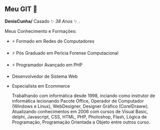 ## Meu GIT 👋


**DenisCunha/** Casado ✨ _38 Anos_ ✨ .

Meus Conhecimento e Formações:
- ⚡ Formado em Redes de Computadores
- ⚡ Pós Graduado em Pericia Forense Computacional
- ⚡ Programador Avançado em PHP
- Desenvolvedor de Sistema Web
- Especialista em Ecommerce

  Trabalhando com informática desde 1998, inciando como instrutor de informática lecionando Pacote Office, Operador de Computador (Windows e Linux), WebDesigner, Designer Gráfico (CorelDraww).
  Atualizando conhecimentos em 2006 com cursos de Visual Basic, delphi, Javascript, CSS, HTML, PHP, Photoshop, Flash, Lógica de Programação, Programação Orientada a Objeto entre outros curso.
  

